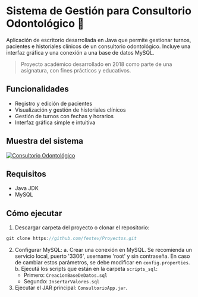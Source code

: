 # Sistema de Gestión para Consultorio Odontológico 🦷

Aplicación de escritorio desarrollada en Java que permite gestionar turnos, pacientes e historiales clínicos de un consultorio odontológico. Incluye una interfaz gráfica y una conexión a una base de datos MySQL.

> Proyecto académico desarrollado en 2018 como parte de una asignatura, con fines prácticos y educativos.

## Funcionalidades

- Registro y edición de pacientes
- Visualización y gestión de historiales clínicos
- Gestión de turnos con fechas y horarios
- Interfaz gráfica simple e intuitiva

## Muestra del sistema

[![Consultorio Odontológico](https://img.youtube.com/vi/SKedWtAPs8Q/0.jpg)](https://www.youtube.com/watch?v=SKedWtAPs8Q)

## Requisitos

- Java JDK
- MySQL

## Cómo ejecutar

1. Descargar carpeta del proyecto o clonar el repositorio:

```javascript
git clone https://github.com/festev/Proyectos.git
```
2. Configurar MySQL:
	a. Crear una conexión en MySQL. Se recomienda un servicio local, puerto '3306', username 'root' y sin contraseña. En caso de cambiar estos parámetros, se debe modificar en `config.properties`.
	b. Ejecutá los scripts que están en la carpeta `scripts_sql`:
	- Primero: `CreacionBaseDeDatos.sql`
	-  Segundo: `InsertarValores.sql`
3. Ejecutar el JAR principal: `ConsultorioApp.jar`.
